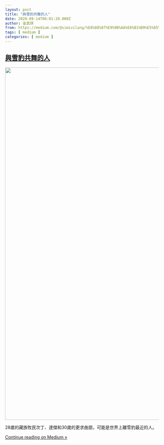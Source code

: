 ```yaml
---
layout: post
title: "與雪豹共舞的人"
date: 2020-09-14T06:01:20.000Z
author: 金其琪
from: https://medium.com/@simivilang/%E8%88%87%E9%9B%AA%E8%B1%B9%E5%85%B1%E8%88%9E%E7%9A%84%E4%BA%BA-4a09c36895ae?source=rss-47dceea4b71------2
tags: [ medium ]
categories: [ medium ]
---
```

<!--1600063280000-->
[與雪豹共舞的人](https://medium.com/@simivilang/%E8%88%87%E9%9B%AA%E8%B1%B9%E5%85%B1%E8%88%9E%E7%9A%84%E4%BA%BA-4a09c36895ae?source=rss-47dceea4b71------2)
------

<div>
<div class="medium-feed-item"><p class="medium-feed-image"><a href="https://medium.com/@simivilang/%E8%88%87%E9%9B%AA%E8%B1%B9%E5%85%B1%E8%88%9E%E7%9A%84%E4%BA%BA-4a09c36895ae?source=rss-47dceea4b71------2"><img src="https://cdn-images-1.medium.com/max/1153/1*9p-JK1NdfTPbnk2QPnDMug.png" width="1153"></a></p><p class="medium-feed-snippet">28&#x6B72;&#x7684;&#x85CF;&#x65CF;&#x7267;&#x6C11;&#x6B21;&#x4E01;&#x3001;&#x9054;&#x5091;&#x548C;30&#x6B72;&#x7684;&#x66F4;&#x6C42;&#x66F2;&#x670B;&#xFF0C;&#x53EF;&#x80FD;&#x662F;&#x4E16;&#x754C;&#x4E0A;&#x96E2;&#x96EA;&#x8C79;&#x6700;&#x8FD1;&#x7684;&#x4EBA;&#x3002;</p><p class="medium-feed-link"><a href="https://medium.com/@simivilang/%E8%88%87%E9%9B%AA%E8%B1%B9%E5%85%B1%E8%88%9E%E7%9A%84%E4%BA%BA-4a09c36895ae?source=rss-47dceea4b71------2">Continue reading on Medium »</a></p></div>
</div>
